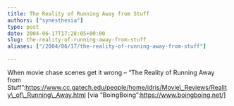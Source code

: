 ```yaml
---
title: The Reality of Running Away from Stuff
authors: ["synesthesia"]
type: post
date: 2004-06-17T17:28:05+00:00
slug: the-reality-of-running-away-from-stuff 
aliases: ["/2004/06/17/the-reality-of-running-away-from-stuff"]

---
```

When movie chase scenes get it wrong &#8211; &#8220;The Reality of Running Away from Stuff&#8221;:https://www.cc.gatech.edu/people/home/idris/Movie\_Reviews/Reality\_of\_Running\_Away.html [via &#8220;BoingBoing&#8221;:https://www.boingboing.net/]